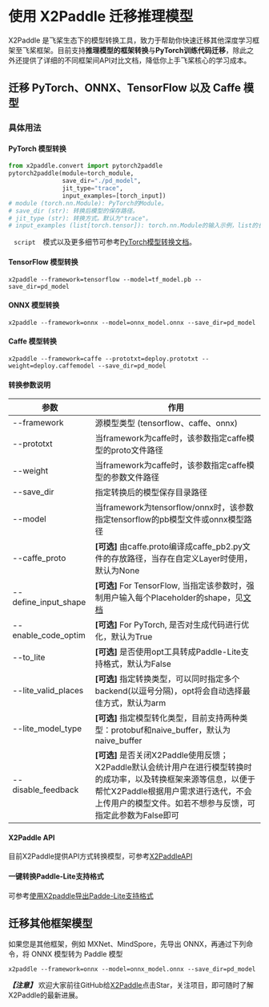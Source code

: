 # 使用 X2Paddle 迁移推理模型

X2Paddle 是飞桨生态下的模型转换工具，致力于帮助你快速迁移其他深度学习框架至飞桨框架。目前支持**推理模型的框架转换**与**PyTorch训练代码迁移**，除此之外还提供了详细的不同框架间API对比文档，降低你上手飞桨核心的学习成本。

## 迁移 PyTorch、ONNX、TensorFlow 以及 Caffe 模型

### 具体用法

#### PyTorch 模型转换

```python
from x2paddle.convert import pytorch2paddle
pytorch2paddle(module=torch_module,
               save_dir="./pd_model",
               jit_type="trace",
               input_examples=[torch_input])
# module (torch.nn.Module): PyTorch的Module。
# save_dir (str): 转换后模型的保存路径。
# jit_type (str): 转换方式。默认为"trace"。
# input_examples (list[torch.tensor]): torch.nn.Module的输入示例，list的长度必须与输入的长度一致。默认为None。
```

` `  ` script `  ` ` 模式以及更多细节可参考[PyTorch模型转换文档](https://github.com/PaddlePaddle/X2Paddle/blob/develop/docs/inference_model_convertor/pytorch2paddle.md)。

#### TensorFlow 模型转换

```shell
x2paddle --framework=tensorflow --model=tf_model.pb --save_dir=pd_model
```

#### ONNX 模型转换

```shell
x2paddle --framework=onnx --model=onnx_model.onnx --save_dir=pd_model
```

#### Caffe 模型转换

```shell
x2paddle --framework=caffe --prototxt=deploy.prototxt --weight=deploy.caffemodel --save_dir=pd_model
```

#### 转换参数说明

| 参数                 | 作用                                                         |
| -------------------- | ------------------------------------------------------------ |
| --framework          | 源模型类型 (tensorflow、caffe、onnx)                         |
| --prototxt           | 当framework为caffe时，该参数指定caffe模型的proto文件路径     |
| --weight             | 当framework为caffe时，该参数指定caffe模型的参数文件路径      |
| --save_dir           | 指定转换后的模型保存目录路径                                 |
| --model              | 当framework为tensorflow/onnx时，该参数指定tensorflow的pb模型文件或onnx模型路径 |
| --caffe_proto        | **[可选]** 由caffe.proto编译成caffe_pb2.py文件的存放路径，当存在自定义Layer时使用，默认为None |
| --define_input_shape | **[可选]** For TensorFlow, 当指定该参数时，强制用户输入每个Placeholder的shape，见[文档](https://github.com/PaddlePaddle/X2Paddle/blob/develop/docs/inference_model_convertor/FAQ.md) |
| --enable_code_optim  | **[可选]** For PyTorch, 是否对生成代码进行优化，默认为True |
| --to_lite            | **[可选]** 是否使用opt工具转成Paddle-Lite支持格式，默认为False |
| --lite_valid_places  | **[可选]** 指定转换类型，可以同时指定多个backend(以逗号分隔)，opt将会自动选择最佳方式，默认为arm |
| --lite_model_type    | **[可选]** 指定模型转化类型，目前支持两种类型：protobuf和naive_buffer，默认为naive_buffer |
| --disable_feedback   | **[可选]** 是否关闭X2Paddle使用反馈；X2Paddle默认会统计用户在进行模型转换时的成功率，以及转换框架来源等信息，以便于帮忙X2Paddle根据用户需求进行迭代，不会上传用户的模型文件。如若不想参与反馈，可指定此参数为False即可 |

#### X2Paddle API

目前X2Paddle提供API方式转换模型，可参考[X2PaddleAPI](https://github.com/PaddlePaddle/X2Paddle/blob/develop/docs/inference_model_convertor/x2paddle_api.md)

#### 一键转换Paddle-Lite支持格式

可参考[使用X2paddle导出Padde-Lite支持格式](https://github.com/PaddlePaddle/X2Paddle/blob/develop/docs/inference_model_convertor/convert2lite_api.md)

## 迁移其他框架模型

如果您是其他框架，例如 MXNet、MindSpore，先导出 ONNX，再通过下列命令，将 ONNX 模型转为 Paddle 模型

```shell
x2paddle --framework=onnx --model=onnx_model.onnx --save_dir=pd_model
```

***【注意】*** 欢迎大家前往GitHub给[X2Paddle](https://github.com/PaddlePaddle/X2Paddle)点击Star，关注项目，即可随时了解X2Paddle的最新进展。
